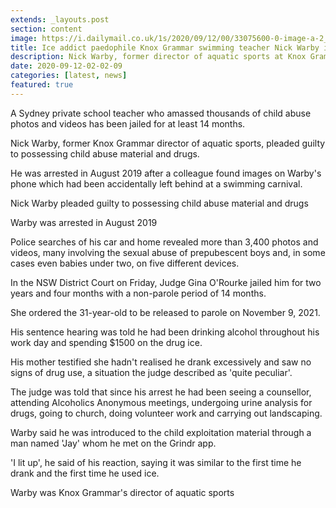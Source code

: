 ```yaml
---
extends: _layouts.post
section: content
image: https://i.dailymail.co.uk/1s/2020/09/12/00/33075600-0-image-a-2_1599866477647.jpg 
title: Ice addict paedophile Knox Grammar swimming teacher Nick Warby is jailed for baby porn haul 
description: Nick Warby, former director of aquatic sports at Knox Grammar in Sydney, pleaded guilty to possessing child abuse material and drugs. 
date: 2020-09-12-02-02-09 
categories: [latest, news] 
featured: true 
--- 
```

A Sydney private school teacher who amassed thousands of child abuse photos and videos has been jailed for at least 14 months.

Nick Warby, former Knox Grammar director of aquatic sports, pleaded guilty to possessing child abuse material and drugs.

He was arrested in August 2019 after a colleague found images on Warby's phone which had been accidentally left behind at a swimming carnival.

Nick Warby pleaded guilty to possessing child abuse material and drugs

Warby was arrested in August 2019

Police searches of his car and home revealed more than 3,400 photos and videos, many involving the sexual abuse of prepubescent boys and, in some cases even babies under two, on five different devices.

In the NSW District Court on Friday, Judge Gina O'Rourke jailed him for two years and four months with a non-parole period of 14 months.

She ordered the 31-year-old to be released to parole on November 9, 2021.

His sentence hearing was told he had been drinking alcohol throughout his work day and spending $1500 on the drug ice.

His mother testified she hadn't realised he drank excessively and saw no signs of drug use, a situation the judge described as 'quite peculiar'.

The judge was told that since his arrest he had been seeing a counsellor, attending Alcoholics Anonymous meetings, undergoing urine analysis for drugs, going to church, doing volunteer work and carrying out landscaping.

Warby said he was introduced to the child exploitation material through a man named 'Jay' whom he met on the Grindr app.

'I lit up', he said of his reaction, saying it was similar to the first time he drank and the first time he used ice.

Warby was Knox Grammar's director of aquatic sports


